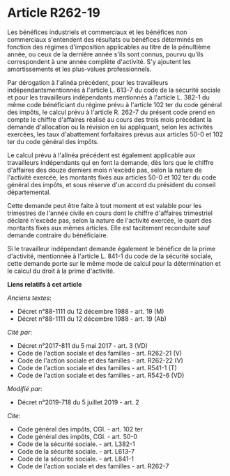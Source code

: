 # Article R262-19

Les bénéfices industriels et commerciaux et les bénéfices non commerciaux s'entendent des résultats ou bénéfices déterminés
en fonction des régimes d'imposition applicables au titre de la pénultième année, ou ceux de la dernière année s'ils sont
connus, pourvu qu'ils correspondent à une année complète d'activité. S'y ajoutent les amortissements et les plus-values
professionnels. 

Par dérogation à l'alinéa précédent, pour les travailleurs indépendantsmentionnés à l'article L. 613-7 du code de la sécurité
sociale et pour les travailleurs indépendants mentionnés à l'article L. 382-1 du même code bénéficiant du régime prévu à
l'article 102 ter du code général des impôts, le calcul prévu à l'article R. 262-7 du présent code prend en compte le chiffre
d'affaires réalisé au cours des trois mois précédant la demande d'allocation ou la révision en lui appliquant, selon les
activités exercées, les taux d'abattement forfaitaires prévus aux articles 50-0 et 102 ter du code général des impôts. 

Le calcul prévu à l'alinéa précédent est également applicable aux travailleurs indépendants qui en font la demande, dès lors
que le chiffre d'affaires des douze derniers mois n'excède pas, selon la nature de l'activité exercée, les montants fixés aux
articles 50-0 et 102 ter du code général des impôts, et sous réserve d'un accord du président du conseil départemental. 

Cette demande peut être faite à tout moment et est valable pour les trimestres de l'année civile en cours dont le chiffre
d'affaires trimestriel déclaré n'excède pas, selon la nature de l'activité exercée, le quart des montants fixés aux mêmes
articles. Elle est tacitement reconduite sauf demande contraire du bénéficiaire. 

Si le travailleur indépendant demande également le bénéfice de la prime d'activité, mentionnée à l'article L. 841-1 du code
de la sécurité sociale, cette demande porte sur le même mode de calcul pour la détermination et le calcul du droit à la prime
d'activité.

**Liens relatifs à cet article**

_Anciens textes_:

  - Décret n°88-1111 du 12 décembre 1988 - art. 19 (M)
  - Décret n°88-1111 du 12 décembre 1988 - art. 19 (Ab)

_Cité par_:

  - Décret n°2017-811 du 5 mai 2017 - art. 3 (VD)
  - Code de l'action sociale et des familles - art. R262-21 (V)
  - Code de l'action sociale et des familles - art. R262-22 (V)
  - Code de l'action sociale et des familles - art. R541-1 (T)
  - Code de l'action sociale et des familles - art. R542-6 (VD)

_Modifié par_:

  - Décret n°2019-718 du 5 juillet 2019 - art. 2

_Cite_:

  - Code général des impôts, CGI. - art. 102 ter
  - Code général des impôts, CGI. - art. 50-0
  - Code de la sécurité sociale. - art. L382-1
  - Code de la sécurité sociale. - art. L613-7
  - Code de la sécurité sociale. - art. L841-1
  - Code de l'action sociale et des familles - art. R262-7
